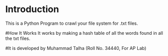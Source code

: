 # Introduction
This is a Python Program to crawl your file system for .txt files.

#How It Works
It works by making a hash table of all the words found in all the txt files.

#It is developed by Muhammad Talha
(Roll No. 34440, For AP Lab)